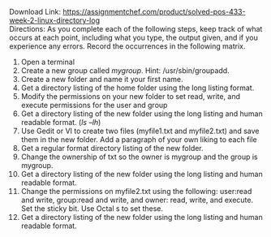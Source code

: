 Download Link: https://assignmentchef.com/product/solved-pos-433-week-2-linux-directory-log
<br>
Directions: As you complete each of the following steps, keep track of what occurs at each point, including what you type, the output given, and if you experience any errors. Record the occurrences in the following matrix.

<ol>

 <li>Open a terminal</li>

 <li>Create a new group called <em>mygroup</em>. Hint: /usr/sbin/groupadd.</li>

 <li>Create a new folder and name it your first name.</li>

 <li>Get a directory listing of the home folder using the long listing format.</li>

 <li>Modify the permissions on your new folder to set read, write, and execute permissions for the user and group</li>

 <li>Get a directory listing of the new folder using the long listing and human readable format. (<em>ls –lh</em>)</li>

 <li>Use Gedit or VI to create two files (myfile1.txt and myfile2.txt) and save them in the new folder. Add a paragraph of your own liking to each file</li>

 <li>Get a regular format directory listing of the new folder.</li>

 <li>Change the ownership of txt so the owner is mygroup and the group is mygroup.</li>

 <li>Get a directory listing of the new folder using the long listing and human readable format.</li>

 <li>Change the permissions on myfile2.txt using the following: user:read and write, group:read and write, and owner: read, write, and execute. Set the sticky bit. Use Octal s to set these.</li>

 <li>Get a directory listing of the new folder using the long listing and human readable format.</li>

</ol>